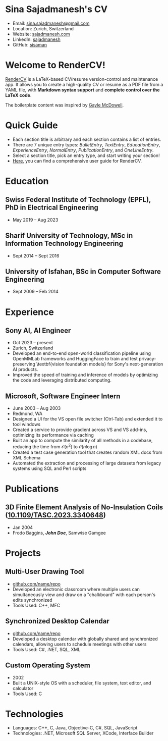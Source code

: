 # Sina Sajadmanesh's CV

- Email: [sina.sajadmanesh@gmail.com](mailto:sina.sajadmanesh@gmail.com)
- Location: Zurich, Switzerland
- Website: [sajadmanesh.com](https://sajadmanesh.com/)
- LinkedIn: [sajadmanesh](https://linkedin.com/in/sajadmanesh)
- GitHub: [sisaman](https://github.com/sisaman)


# Welcome to RenderCV!

[RenderCV](https://rendercv.com) is a LaTeX-based CV/resume version-control and maintenance app. It allows you to create a high-quality CV or resume as a PDF file from a YAML file, with **Markdown syntax support** and **complete control over the LaTeX code**.

The boilerplate content was inspired by [Gayle McDowell](https://github.com/dnl-blkv/mcdowell-cv).

# Quick Guide

- Each section title is arbitrary and each section contains a list of entries.
- There are 7 unique entry types: *BulletEntry*, *TextEntry*, *EducationEntry*, *ExperienceEntry*, *NormalEntry*, *PublicationEntry*, and *OneLineEntry*.
- Select a section title, pick an entry type, and start writing your section!
- [Here](https://docs.rendercv.com/user_guide/), you can find a comprehensive user guide for RenderCV.
# Education

## Swiss Federal Institute of Technology (EPFL), PhD in Electrical Engineering

- May 2019 – Aug 2023

## Sharif University of Technology, MSc in Information Technology Engineering

- Sept 2014 – Sept 2016

## University of Isfahan, BSc in Computer Software Engineering

- Sept 2009 – Feb 2014

# Experience

## Sony AI, AI Engineer

- Oct 2023 – present
- Zurich, Switzerland
- Developed an end-to-end open-world classification pipeline using OpenMMLab frameworks and HuggingFace to train and test privacy-preserving \textbf{vision foundation models} for Sony's next-generation AI products.
- Improved the speed of training and inference of models by optimizing the code and leveraging distributed computing.

## Microsoft, Software Engineer Intern

- June 2003 – Aug 2003
- Redmond, WA
- Designed a UI for the VS open file switcher (Ctrl-Tab) and extended it to tool windows
- Created a service to provide gradient across VS and VS add-ins, optimizing its performance via caching
- Built an app to compute the similarity of all methods in a codebase, reducing the time from $\mathcal{O}(n^2)$ to $\mathcal{O}(n \log n)$
- Created a test case generation tool that creates random XML docs from XML Schema
- Automated the extraction and processing of large datasets from legacy systems using SQL and Perl scripts

# Publications

## 3D Finite Element Analysis of No-Insulation Coils ([10.1109/TASC.2023.3340648](https://doi.org/10.1109/TASC.2023.3340648))
- Jan 2004
- Frodo Baggins, ***John Doe***, Samwise Gamgee

# Projects

## Multi-User Drawing Tool

- [github.com/name/repo](https://github.com/sinaatalay/rendercv)
- Developed an electronic classroom where multiple users can simultaneously view and draw on a "chalkboard" with each person's edits synchronized
- Tools Used: C++, MFC

## Synchronized Desktop Calendar

- [github.com/name/repo](https://github.com/sinaatalay/rendercv)
- Developed a desktop calendar with globally shared and synchronized calendars, allowing users to schedule meetings with other users
- Tools Used: C#, .NET, SQL, XML

## Custom Operating System

- 2002
- Built a UNIX-style OS with a scheduler, file system, text editor, and calculator
- Tools Used: C

# Technologies

- Languages: C++, C, Java, Objective-C, C#, SQL, JavaScript
- Technologies: .NET, Microsoft SQL Server, XCode, Interface Builder
